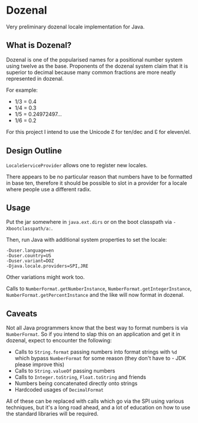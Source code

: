 Dozenal
=======

Very preliminary dozenal locale implementation for Java.


What is Dozenal?
----------------

Dozenal is one of the popularised names for a positional number system using twelve
as the base. Proponents of the dozenal system claim that it is superior to decimal
because many common fractions are more neatly represented in dozenal.

For example:

* 1/3 = 0.4
* 1/4 = 0.3
* 1/5 = 0.24972497...
* 1/6 = 0.2

For this project I intend to use the Unicode ↊ for ten/dec and ↋ for eleven/el.


Design Outline
--------------

`LocaleServiceProvider` allows one to register new locales.

There appears to be no particular reason that numbers have to be formatted in base ten,
therefore it should be possible to slot in a provider for a locale where people use a
different radix.


Usage
-----

Put the jar somewhere in `java.ext.dirs` or on the boot classpath
via `-Xbootclasspath/a:`.

Then, run Java with additional system properties to set the locale:

```
-Duser.language=en
-Duser.country=US
-Duser.variant=DOZ
-Djava.locale.providers=SPI,JRE
```

Other variations might work too.

Calls to `NumberFormat.getNumberInstance`, `NumberFormat.getIntegerInstance`,
`NumberFormat.getPercentInstance` and the like will now format in dozenal.


Caveats
-------

Not all Java programmers know that the best way to format numbers is via
`NumberFormat`. So if you intend to slap this on an application and get it
in dozenal, expect to encounter the following:

* Calls to `String.format` passing numbers into format strings with `%d`
  which bypass `NumberFormat` for some reason (they don't have to - JDK
  please improve this)
* Calls to `String.valueOf` passing numbers
* Calls to `Integer.toString`, `Float.toString` and friends
* Numbers being concatenated directly onto strings
* Hardcoded usages of `DecimalFormat`

All of these can be replaced with calls which go via the SPI using various
techniques, but it's a long road ahead, and a lot of education on how to
use the standard libraries will be required.
 